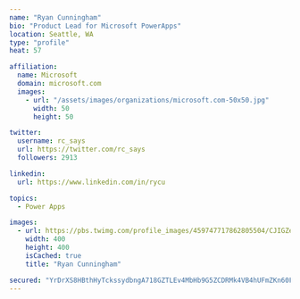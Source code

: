 ```yaml
---
name: "Ryan Cunningham"
bio: "Product Lead for Microsoft PowerApps"
location: Seattle, WA
type: "profile"
heat: 57

affiliation:
  name: Microsoft
  domain: microsoft.com
  images:
    - url: "/assets/images/organizations/microsoft.com-50x50.jpg"
      width: 50
      height: 50

twitter:
  username: rc_says
  url: https://twitter.com/rc_says
  followers: 2913

linkedin:
  url: https://www.linkedin.com/in/rycu

topics:
  - Power Apps

images:
  - url: https://pbs.twimg.com/profile_images/459747717862805504/CJIGZejd_400x400.png
    width: 400
    height: 400
    isCached: true
    title: "Ryan Cunningham"

secured: "YrDrXS8HBthHyTckssydbngA718GZTLEv4MbHb9G5ZCDRMk4VB4hUFmZKn60FMvHT5v6BkvFBTB4jYZyRz3CbWcFWfudaLUXm9n0gaS3dARUpNiT5hZiZtb/1LMBAeZizekk5I3gdV+FzLHSp5leeFeWbzhnuum0oRHPPxnfct676/IhjSM1Ej0WbNRtLWHdFckwYlCScHcQA+T3HLaynnHwa/WvTHSwdYd01CPnR/9Ze5BlSKYs6h7rQ6xVbNv+8kkfLtVvS4xm+6zgNNtjgvSSJxBrnERiopmhlJq8ok20xz8pXWdfazh6zBwEu58Y14PWfesEhpy1q/X61tSp0hudXSIjsPVEH9OGbvBglA+eMdOFtFwbT/AAzOC2qC4qgy2w2KhsrTl0wmu2ArMoLwYRagZdkfapa0HpQgt4Hns=;ixwKJA+FwS/GFglTwkPoCA=="
---
```


